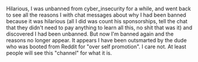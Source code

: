 Hilarious, I was unbanned from cyber_insecurity for a while, and went
back to see all the reasons I with chat messages about why I had been
banned because it was hilarious (all I did was count his sponsorships,
tell the chat that they didn't need to pay anything to learn all this,
no shit that was it) and discovered I had been unbanned. But now I'm
banned again and the reasons no longer appear. It appears I have been
outsmarted by the dude who was booted from Reddit for "over self
promotion". I care not. At least people will see this "channel" for what
it is.

